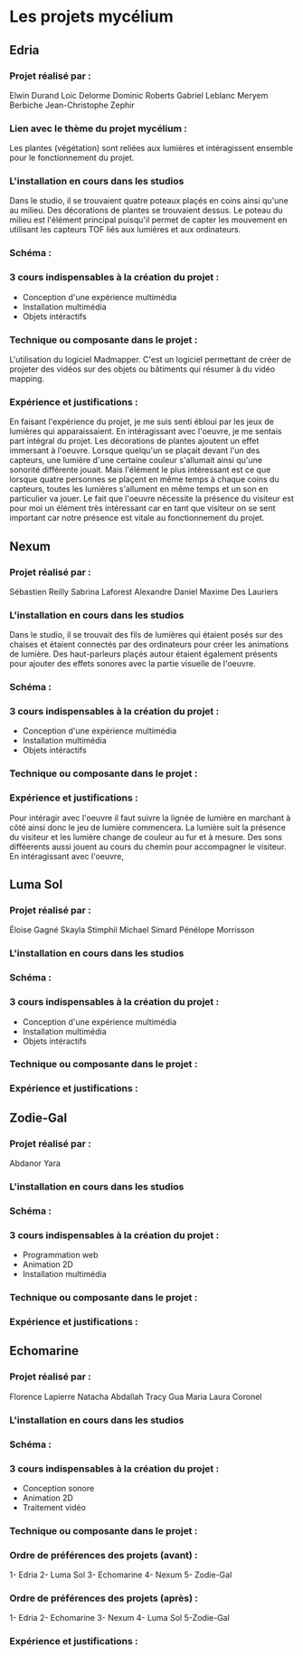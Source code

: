 # Les projets mycélium

## Edria
### Projet réalisé par :
Elwin Durand 
Loic Delorme
Dominic Roberts
Gabriel Leblanc 
Meryem Berbiche
Jean-Christophe Zephir
### Lien avec le thème du projet mycélium :
Les plantes (végétation) sont reliées aux lumières et intéragissent ensemble pour le fonctionnement du projet.
### L'installation en cours dans les studios
Dans le studio, il se trouvaient quatre poteaux plaçés en coins ainsi qu'une au milieu. Des décorations de plantes se trouvaient dessus. Le poteau du milieu est l'élément principal puisqu'il permet de capter les mouvement en utilisant les capteurs TOF liés aux lumières et aux ordinateurs.
### Schéma :

### 3 cours indispensables à la création du projet :
- Conception d'une expérience multimédia
- Installation multimédia
- Objets intéractifs


### Technique ou composante dans le projet :
L'utilisation du logiciel Madmapper. C'est un logiciel permettant de créer de projeter des vidéos sur des objets ou bâtiments qui résumer à du vidéo mapping. 

### Expérience et justifications :
En faisant l'expérience du projet, je me suis senti ébloui par les jeux de lumières qui apparaissaient. En intéragissant avec l'oeuvre, je me sentais part intégral du projet. Les décorations de plantes ajoutent un effet immersant à l'oeuvre.  Lorsque quelqu'un se plaçait devant l'un des capteurs, une lumière d'une certaine couleur s'allumait ainsi qu'une sonorité différente jouait. Mais l'élément le plus intéressant est ce que lorsque quatre personnes se plaçent en même temps à chaque coins du capteurs, toutes les lumières s'allument en même temps et un son en particulier va jouer. Le fait que l'oeuvre nécessite la présence du visiteur est pour moi un élément très intéressant car en tant que visiteur on se sent important car notre présence est vitale au fonctionnement du projet. 

## Nexum 
### Projet réalisé par :
Sébastien Reilly
Sabrina Laforest
Alexandre Daniel
Maxime Des Lauriers
### L'installation en cours dans les studios
Dans le studio, il se trouvait des fils de lumières qui étaient posés sur des chaises et étaient connectés par des ordinateurs pour créer les animations de lumière. Des haut-parleurs plaçés autour étaient également présents pour ajouter des effets sonores avec la partie visuelle de l'oeuvre. 
### Schéma :

### 3 cours indispensables à la création du projet :
- Conception d'une expérience multimédia
- Installation multimédia
- Objets intéractifs

### Technique ou composante dans le projet :


### Expérience et justifications :
Pour intéragir avec l'oeuvre il faut suivre la lignée de lumière en marchant à côté ainsi donc le jeu de lumière commencera. La lumière suit la présence du visiteur et les lumière change de couleur au fur et à mesure. Des sons difféerents aussi jouent au cours du chemin pour accompagner le visiteur. En intéragissant avec l'oeuvre, 
## Luma Sol
### Projet réalisé par :
Éloise Gagné
Skayla Stimphil
Michael Simard 
Pénélope Morrisson
### L'installation en cours dans les studios

### Schéma :

### 3 cours indispensables à la création du projet :
- Conception d'une expérience multimédia
- Installation multimédia
- Objets intéractifs
### Technique ou composante dans le projet :


### Expérience et justifications :

## Zodie-Gal
### Projet réalisé par :
Abdanor Yara 
### L'installation en cours dans les studios

### Schéma :

### 3 cours indispensables à la création du projet :
- Programmation web
- Animation 2D
- Installation multimédia
### Technique ou composante dans le projet :


### Expérience et justifications :

## Echomarine
### Projet réalisé par :
Florence Lapierre
Natacha Abdallah
Tracy Gua
Maria Laura Coronel
### L'installation en cours dans les studios

### Schéma :

### 3 cours indispensables à la création du projet :
- Conception sonore
- Animation 2D
- Traitement vidéo
### Technique ou composante dans le projet :

### Ordre de préférences des projets (avant) :
1- Edria
2- Luma Sol
3- Echomarine
4- Nexum
5- Zodie-Gal
### Ordre de préférences des projets (après) :
1- Edria
2- Echomarine
3- Nexum
4- Luma Sol
5-Zodie-Gal
### Expérience et justifications :
